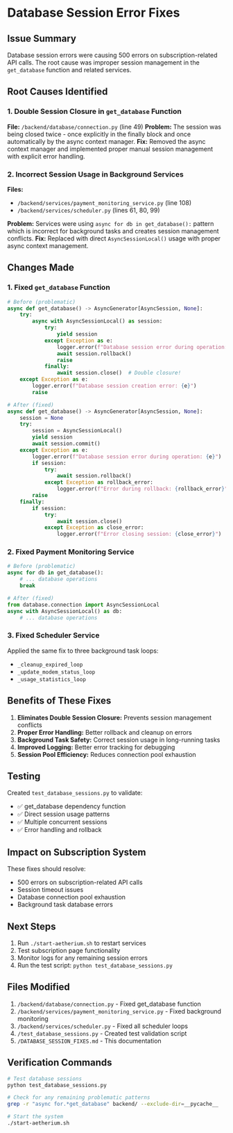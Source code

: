 # Database Session Error Fixes

## Issue Summary
Database session errors were causing 500 errors on subscription-related API calls. The root cause was improper session management in the `get_database` function and related services.

## Root Causes Identified

### 1. Double Session Closure in `get_database` Function
**File:** `/backend/database/connection.py` (line 49)
**Problem:** The session was being closed twice - once explicitly in the finally block and once automatically by the async context manager.
**Fix:** Removed the async context manager and implemented proper manual session management with explicit error handling.

### 2. Incorrect Session Usage in Background Services
**Files:** 
- `/backend/services/payment_monitoring_service.py` (line 108)
- `/backend/services/scheduler.py` (lines 61, 80, 99)

**Problem:** Services were using `async for db in get_database():` pattern which is incorrect for background tasks and creates session management conflicts.
**Fix:** Replaced with direct `AsyncSessionLocal()` usage with proper async context management.

## Changes Made

### 1. Fixed `get_database` Function
```python
# Before (problematic)
async def get_database() -> AsyncGenerator[AsyncSession, None]:
    try:
        async with AsyncSessionLocal() as session:
            try:
                yield session
            except Exception as e:
                logger.error(f"Database session error during operation: {e}")
                await session.rollback()
                raise
            finally:
                await session.close()  # Double closure!
    except Exception as e:
        logger.error(f"Database session creation error: {e}")
        raise

# After (fixed)
async def get_database() -> AsyncGenerator[AsyncSession, None]:
    session = None
    try:
        session = AsyncSessionLocal()
        yield session
        await session.commit()
    except Exception as e:
        logger.error(f"Database session error during operation: {e}")
        if session:
            try:
                await session.rollback()
            except Exception as rollback_error:
                logger.error(f"Error during rollback: {rollback_error}")
        raise
    finally:
        if session:
            try:
                await session.close()
            except Exception as close_error:
                logger.error(f"Error closing session: {close_error}")
```

### 2. Fixed Payment Monitoring Service
```python
# Before (problematic)
async for db in get_database():
    # ... database operations
    break

# After (fixed)
from database.connection import AsyncSessionLocal
async with AsyncSessionLocal() as db:
    # ... database operations
```

### 3. Fixed Scheduler Service
Applied the same fix to three background task loops:
- `_cleanup_expired_loop`
- `_update_modem_status_loop`
- `_usage_statistics_loop`

## Benefits of These Fixes

1. **Eliminates Double Session Closure:** Prevents session management conflicts
2. **Proper Error Handling:** Better rollback and cleanup on errors
3. **Background Task Safety:** Correct session usage in long-running tasks
4. **Improved Logging:** Better error tracking for debugging
5. **Session Pool Efficiency:** Reduces connection pool exhaustion

## Testing

Created `test_database_sessions.py` to validate:
- ✅ get_database dependency function
- ✅ Direct session usage patterns
- ✅ Multiple concurrent sessions
- ✅ Error handling and rollback

## Impact on Subscription System

These fixes should resolve:
- 500 errors on subscription-related API calls
- Session timeout issues
- Database connection pool exhaustion
- Background task database errors

## Next Steps

1. Run `./start-aetherium.sh` to restart services
2. Test subscription page functionality
3. Monitor logs for any remaining session errors
4. Run the test script: `python test_database_sessions.py`

## Files Modified

1. `/backend/database/connection.py` - Fixed get_database function
2. `/backend/services/payment_monitoring_service.py` - Fixed background monitoring
3. `/backend/services/scheduler.py` - Fixed all scheduler loops
4. `/test_database_sessions.py` - Created test validation script
5. `/DATABASE_SESSION_FIXES.md` - This documentation

## Verification Commands

```bash
# Test database sessions
python test_database_sessions.py

# Check for any remaining problematic patterns
grep -r "async for.*get_database" backend/ --exclude-dir=__pycache__

# Start the system
./start-aetherium.sh
```